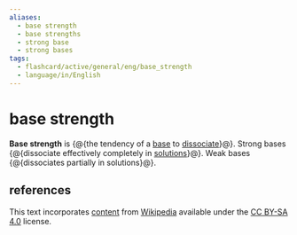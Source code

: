 ```yaml
---
aliases:
  - base strength
  - base strengths
  - strong base
  - strong bases
tags:
  - flashcard/active/general/eng/base_strength
  - language/in/English
---
```


# base strength

__Base strength__ is {@{the tendency of a [base](base.md) to [dissociate](dissociation%20(chemistry).md)}@}. Strong bases {@{dissociate effectively completely in [solutions](solution%20(chemistry).md)}@}. Weak bases {@{dissociates partially in solutions}@}.

## references

This text incorporates [content](https://en.wikipedia.org/wiki/base_strength) from [Wikipedia](Wikipedia.md) available under the [CC BY-SA 4.0](https://creativecommons.org/licenses/by-sa/4.0/) license.
